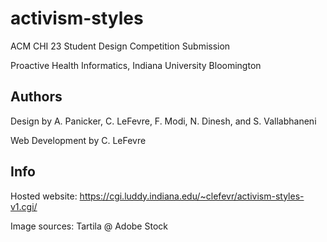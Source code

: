 # activism-styles
ACM CHI 23 Student Design Competition Submission

Proactive Health Informatics, Indiana University Bloomington

Authors
--
Design by A. Panicker, C. LeFevre, F. Modi, N. Dinesh, and S. Vallabhaneni

Web Development by C. LeFevre

Info
--
Hosted website: https://cgi.luddy.indiana.edu/~clefevr/activism-styles-v1.cgi/

Image sources: Tartila @ Adobe Stock
